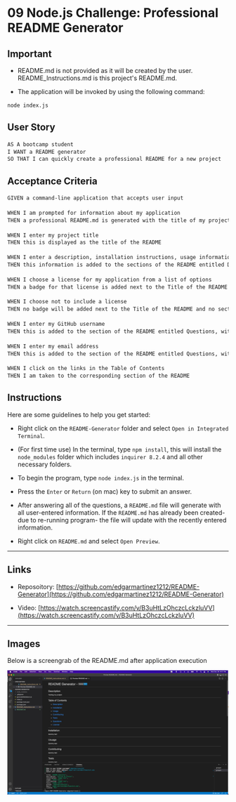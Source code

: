 # 09 Node.js Challenge: Professional README Generator

## Important

- README.md is not provided as it will be created by the user. README_Instructions.md is this project's README.md.

- The application will be invoked by using the following command:

```bash
node index.js
```

## User Story

```md
AS A bootcamp student
I WANT a README generator
SO THAT I can quickly create a professional README for a new project
```

## Acceptance Criteria

```md
GIVEN a command-line application that accepts user input

WHEN I am prompted for information about my application
THEN a professional README.md is generated with the title of my project including sections entitled Description, Table of Contents, Installation, Usage, Contributing, Tests, Questions, and License

WHEN I enter my project title
THEN this is displayed as the title of the README

WHEN I enter a description, installation instructions, usage information, contribution guidelines, and test instructions
THEN this information is added to the sections of the README entitled Description, Installation, Usage, Contributing, and Tests

WHEN I choose a license for my application from a list of options
THEN a badge for that license is added next to the Title of the README and a notice is added to the section of the README entitled License that details which license the application is covered under

WHEN I choose not to include a license
THEN no badge will be added next to the Title of the README and no section entitled License will be added to the README

WHEN I enter my GitHub username
THEN this is added to the section of the README entitled Questions, with a link to my GitHub profile

WHEN I enter my email address
THEN this is added to the section of the README entitled Questions, with instructions on how to reach me with additional questions

WHEN I click on the links in the Table of Contents
THEN I am taken to the corresponding section of the README
```

## Instructions

Here are some guidelines to help you get started:

- Right click on the `README-Generator` folder and select `Open in Integrated Terminal`.

- (For first time use) In the terminal, type `npm install`, this will install the `node_modules` folder which includes `inquirer 8.2.4` and all other necessary folders.

- To begin the program, type `node index.js` in the terminal.

- Press the `Enter` or `Return` (on mac) key to submit an answer.

- After answering all of the questions, a `README.md` file will generate with all user-entered information. If the `README.md` has already been created- due to re-running program- the file will update with the recently entered information.

- Right click on `README.md` and select `Open Preview`.

---

## Links

- Reposoitory: [https://github.com/edgarmartinez1212/README-Generator](https://github.com/edgarmartinez1212/README-Generator)

- Video: [https://watch.screencastify.com/v/B3uHtLzOhczcLckzluVV](https://watch.screencastify.com/v/B3uHtLzOhczcLckzluVV)

---

## Images

Below is a screengrab of the README.md after application execution

![readme_generator_screengrab](./images/readme-screengrab.png)

